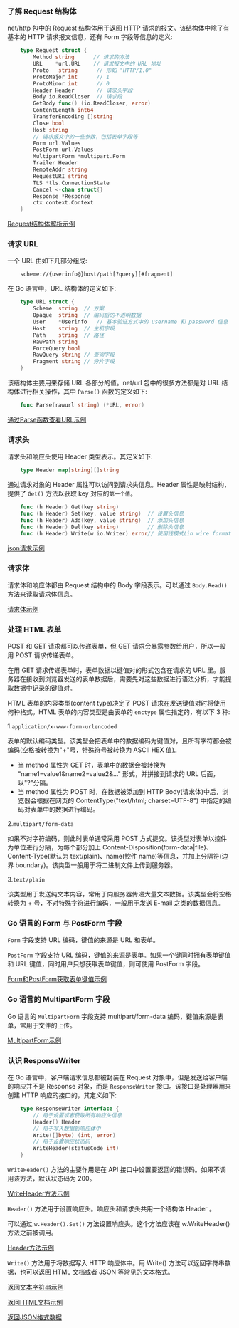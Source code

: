 
### 了解 Request 结构体

net/http 包中的 Request 结构体用于返回 HTTP 请求的报文。该结构体中除了有基本的 HTTP 请求报文信息，还有 Form 字段等信息的定义:
```go
    type Request struct {
        Method string      // 请求的方法
        URL    *url.URL    // 请求报文中的 URL 地址
        Proto   string      // 形如 "HTTP/1.0"
        ProtoMajor int      // 1
        ProtoMinor int      // 0
        Header Header       // 请求头字段
        Body io.ReadCloser  // 请求段
        GetBody func() (io.ReadCloser, error)
        ContentLength int64
        TransferEncoding []string
        Close bool
        Host string
        // 请求报文中的一些参数，包括表单字段等
        Form url.Values
        PostForm url.Values
        MultipartForm *multipart.Form
        Trailer Header
        RemoteAddr string
        RequestURI string
        TLS *tls.ConnectionState
        Cancel <-chan struct{}
        Response *Response
        ctx context.Context
    }
```

[Request结构体解析示例](t/02_Request.go)


### 请求 URL

一个 URL 由如下几部分组成:
```url
    scheme://{userinfo@}host/path[?query][#fragment]
```

在 Go 语言中，URL 结构体的定义如下:
```go
    type URL struct {
        Scheme  string  // 方案
        Opaque  string  // 编码后的不透明数据
        User    *Userinfo   // 基本验证方式中的 username 和 password 信息
        Host    string  // 主机字段
        Path    string  // 路径
        RawPath string
        ForceQuery bool
        RawQuery string // 查询字段
        Fragment string // 分片字段
    }
```
该结构体主要用来存储 URL 各部分的值。net/url 包中的很多方法都是对 URL 结构体进行相关操作，其中 `Parse()` 函数的定义如下:
```go
    func Parse(rawurl string) (*URL, error)
```

[通过Parse函数查看URL示例](t/02_parse_url.go)


### 请求头

请求头和响应头使用 Header 类型表示。其定义如下:
```go
    type Header map[string][]string
```
通过请求对象的 Header 属性可以访问到请求头信息。Header 属性是映射结构，提供了 `Get()` 方法以获取 key 对应的`第一个值`。
```go
    func (h Header) Get(key string)
    func (h Header) Set(key, value string)  // 设置头信息
    func (h Header) Add(key, value string)  // 添加头信息
    func (h Header) Del(key string)         // 删除头信息
    func (h Header) Write(w io.Writer) error// 使用线模式(in wire format) 写头信息
```

[json请求示例](t/02_Header_json.go)


### 请求体

请求体和响应体都由 Request 结构中的 Body 字段表示。可以通过 `Body.Read()` 方法来读取请求体信息。

[请求体示例](t/02_Request_Body.go)


### 处理 HTML 表单

POST 和 GET 请求都可以传递表单，但 GET 请求会暴露参数给用户，所以一般用 POST 请求传递表单。

在用 GET 请求传递表单时，表单数据以键值对的形式包含在请求的 URL 里。服务器在接收到浏览器发送的表单数据后，需要先对这些数据进行语法分析，才能提取数据中记录的键值对。

HTML 表单的内容类型(content type)决定了 POST 请求在发送键值对时将使用何种格式。HTML 表单的内容类型是由表单的 `enctype` 属性指定的，有以下 3 种:

1.`application/x-www-form-urlencoded`

表单的默认编码类型。该类型会把表单中的数据编码为键值对，且所有字符都会被编码(空格被转换为"+"号，特殊符号被转换为 ASCII HEX 值)。
- 当 method 属性为 GET 时，表单中的数据会被转换为 "name1=value1&name2=value2&..." 形式，并拼接到请求的 URL 后面，以"?"分隔。
- 当 method 属性为 POST 时，在数据被添加到 HTTP Body(请求体)中后，浏览器会根据在网页的 ContentType("text/html; charset=UTF-8") 中指定的编码对表单中的数据进行编码。

2.`multipart/form-data`

如果不对字符编码，则此时表单通常采用 POST 方式提交。该类型对表单以控件为单位进行分隔，为每个部分加上 Content-Disposition(form-data|file)、Content-Type(默认为 text/plain)、name(控件 name)等信息，并加上分隔符(边界 boundary)。该类型一般用于将二进制文件上传到服务器。

3.`text/plain`

该类型用于发送纯文本内容，常用于向服务器传递大量文本数据。该类型会将空格转换为 + 号，不对特殊字符进行编码，一般用于发送 E-mail 之类的数据信息。


### Go 语言的 Form 与 PostForm 字段

`Form` 字段支持 URL 编码，键值的来源是 URL 和表单。

`PostForm` 字段支持 URL 编码，键值的来源是表单。如果一个键同时拥有表单键值和 URL 键值，同时用户只想获取表单键值，则可使用 PostForm 字段。

[Form和PostForm获取表单键值示例](t/02_Form_PostForm.go)


### Go 语言的 MultipartForm 字段

Go 语言的 `MultipartForm` 字段支持 multipart/form-data 编码，键值来源是表单，常用于文件的上传。

[MultipartForm示例](t/02_MultipartForm.go)


### 认识 ResponseWriter

在 Go 语言中，客户端请求信息都被封装在 Request 对象中，但是发送给客户端的响应并不是 Response 对象，而是 `ResponseWriter` 接口。该接口是处理器用来创建 HTTP 响应的接口的，其定义如下:
```go
    type ResponseWriter interface {
        // 用于设置或者获取所有响应头信息
        Header() Header
        // 用于写入数据到响应体中
        Write([]byte) (int, error)
        // 用于设置响应状态码
        WriteHeader(statusCode int)
    }
```
`WriteHeader()` 方法的主要作用是在 API 接口中设置要返回的错误码。如果不调用该方法，默认状态码为 200。

[WriteHeader方法示例](t/02_WriteHeader.go)

`Header()` 方法用于设置响应头。响应头和请求头共用一个结构体 Header 。

可以通过 `w.Header().Set()` 方法设置响应头。这个方法应该在 w.WriteHeader() 方法之前被调用。

[Header方法示例](t/02_Header.go)

`Write()` 方法用于将数据写入 HTTP 响应体中。用 Write() 方法可以返回字符串数据，也可以返回 HTML 文档或者 JSON 等常见的文本格式。

[返回文本字符串示例](t/02_Write_string.go)

[返回HTML文档示例](t/02_Write_html.go)

[返回JSON格式数据](t/02_Write_json.go)
